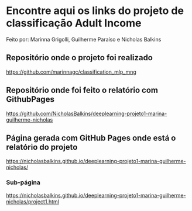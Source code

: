 # Encontre aqui os links do projeto de classificação Adult Income
Feito por: Marinna Grigolli, Guilherme Paraíso e Nicholas Balkins

## Repositório onde o projeto foi realizado
https://github.com/marinnagc/classification_mlp_mng

## Repositório onde foi feito o relatório com GithubPages
https://github.com/NicholasBalkins/deeplearning-projeto1-marina-guilherme-nicholas

## Página gerada com GitHub Pages onde está o relatório do projeto
https://nicholasbalkins.github.io/deeplearning-projeto1-marina-guilherme-nicholas/

### Sub-página
https://nicholasbalkins.github.io/deeplearning-projeto1-marina-guilherme-nicholas/project1.html
